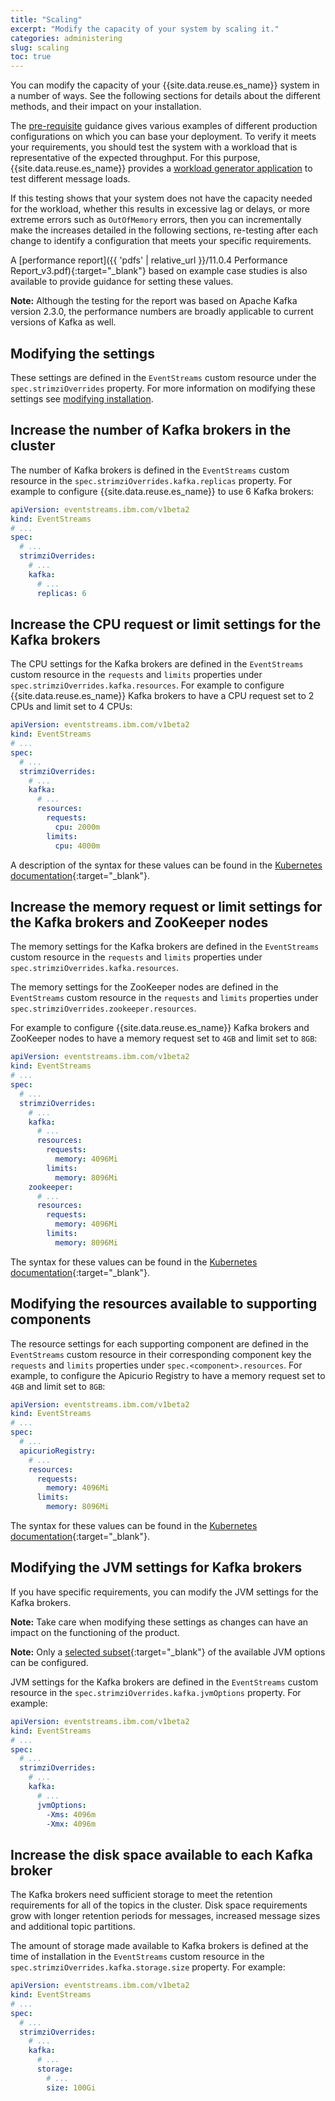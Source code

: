```yaml
---
title: "Scaling"
excerpt: "Modify the capacity of your system by scaling it."
categories: administering
slug: scaling
toc: true
---
```


You can modify the capacity of your {{site.data.reuse.es_name}} system in a number of ways. See the following sections for details about the different methods, and their impact on your installation.

The [pre-requisite](../../installing/prerequisites/) guidance gives various examples of different production configurations on which you can base your deployment. To verify it meets your requirements, you should test the system with a workload that is representative of the expected throughput. For this purpose, {{site.data.reuse.es_name}} provides a [workload generator application](../../getting-started/testing-loads/) to test different message loads.

If this testing shows that your system does not have the capacity needed for the workload, whether this results in excessive lag or delays, or more extreme errors such as `OutOfMemory` errors, then you can incrementally make the increases detailed in the following sections, re-testing after each change to identify a configuration that meets your specific requirements.

A [performance report]({{ 'pdfs' | relative_url }}/11.0.4 Performance Report_v3.pdf){:target="_blank"} based on example case studies is also available to provide guidance for setting these values.

**Note:** Although the testing for the report was based on Apache Kafka version 2.3.0, the performance numbers are broadly applicable to current versions of Kafka as well. 

## Modifying the settings

These settings are defined in the `EventStreams` custom resource under the `spec.strimziOverrides` property. For more information on modifying these settings see [modifying installation](../modifying-installation).

## Increase the number of Kafka brokers in the cluster

The number of Kafka brokers is defined in the `EventStreams` custom resource in the `spec.strimziOverrides.kafka.replicas` property. For example to configure {{site.data.reuse.es_name}} to use 6 Kafka brokers:

```yaml
apiVersion: eventstreams.ibm.com/v1beta2
kind: EventStreams
# ...
spec:
  # ...
  strimziOverrides:
    # ...
    kafka:
      # ...
      replicas: 6
```


## Increase the CPU request or limit settings for the Kafka brokers

The CPU settings for the Kafka brokers are defined in the `EventStreams` custom resource in the `requests` and `limits` properties under `spec.strimziOverrides.kafka.resources`. For example to configure {{site.data.reuse.es_name}} Kafka brokers to have a CPU request set to 2 CPUs and limit set to 4 CPUs:

```yaml
apiVersion: eventstreams.ibm.com/v1beta2
kind: EventStreams
# ...
spec:
  # ...
  strimziOverrides:
    # ...
    kafka:
      # ...
      resources:
        requests:
          cpu: 2000m
        limits:
          cpu: 4000m
```

A description of the syntax for these values can be found in the [Kubernetes documentation](https://kubernetes.io/docs/concepts/configuration/manage-compute-resources-container/#meaning-of-cpu){:target="_blank"}.


## Increase the memory request or limit settings for the Kafka brokers and ZooKeeper nodes

The memory settings for the Kafka brokers are defined in the `EventStreams` custom resource in the `requests` and `limits` properties under `spec.strimziOverrides.kafka.resources`.

The memory settings for the ZooKeeper nodes are defined in the `EventStreams` custom resource in the `requests` and `limits` properties under `spec.strimziOverrides.zookeeper.resources`.

For example to configure {{site.data.reuse.es_name}} Kafka brokers and ZooKeeper nodes to have a memory request set to `4GB` and limit set to `8GB`:

```yaml
apiVersion: eventstreams.ibm.com/v1beta2
kind: EventStreams
# ...
spec:
  # ...
  strimziOverrides:
    # ...
    kafka:
      # ...
      resources:
        requests:
          memory: 4096Mi
        limits:
          memory: 8096Mi
    zookeeper:
      # ...
      resources:
        requests:
          memory: 4096Mi
        limits:
          memory: 8096Mi
```

The syntax for these values can be found in the [Kubernetes documentation](https://kubernetes.io/docs/concepts/configuration/manage-compute-resources-container/#meaning-of-memory){:target="_blank"}.



## Modifying the resources available to supporting components

The resource settings for each supporting component are defined in the `EventStreams` custom resource in their corresponding component key the `requests` and `limits` properties under `spec.<component>.resources`.
For example, to configure the Apicurio Registry to have a memory request set to `4GB` and limit set to `8GB`:

```yaml
apiVersion: eventstreams.ibm.com/v1beta2
kind: EventStreams
# ...
spec:
  # ...
  apicurioRegistry:
    # ...
    resources:
      requests:
        memory: 4096Mi
      limits:
        memory: 8096Mi
```

The syntax for these values can be found in the [Kubernetes documentation](https://kubernetes.io/docs/concepts/configuration/manage-compute-resources-container/#meaning-of-memory){:target="_blank"}.


## Modifying the JVM settings for Kafka brokers

If you have specific requirements, you can modify the JVM settings for the Kafka brokers.

**Note:** Take care when modifying these settings as changes can have an impact on the functioning of the product.

**Note:** Only a [selected subset](https://strimzi.io/docs/operators/0.37.0/configuring.html#con-common-configuration-jvm-reference){:target="_blank"} of the available JVM options can be configured.

JVM settings for the Kafka brokers are defined in the `EventStreams` custom resource in the `spec.strimziOverrides.kafka.jvmOptions` property. For example:

```yaml
apiVersion: eventstreams.ibm.com/v1beta2
kind: EventStreams
# ...
spec:
  # ...
  strimziOverrides:
    # ...
    kafka:
      # ...
      jvmOptions:
        -Xms: 4096m
        -Xmx: 4096m
```


## Increase the disk space available to each Kafka broker

The Kafka brokers need sufficient storage to meet the retention requirements for all of the topics in the cluster. Disk space requirements grow with longer retention periods for messages, increased message sizes and additional topic partitions.

The amount of storage made available to Kafka brokers is defined at the time of installation in the `EventStreams` custom resource in the `spec.strimziOverrides.kafka.storage.size` property. For example:

```yaml
apiVersion: eventstreams.ibm.com/v1beta2
kind: EventStreams
# ...
spec:
  # ...
  strimziOverrides:
    # ...
    kafka:
      # ...
      storage:
        # ...
        size: 100Gi
```
